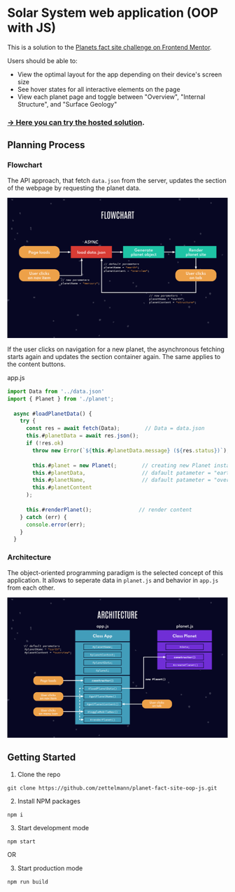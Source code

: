 # Solar System web application (OOP with JS)

This is a solution to the [Planets fact site challenge on Frontend Mentor](https://www.frontendmentor.io/challenges/planets-fact-site-gazqN8w_f). 

Users should be able to:

- View the optimal layout for the app depending on their device's screen size
- See hover states for all interactive elements on the page
- View each planet page and toggle between "Overview", "Internal Structure", and "Surface Geology"

### [&rarr; Here you can try the hosted solution](https://condescending-hermann-37d9b6.netlify.app/).

## Planning Process

### Flowchart

The API approach, that fetch ```data.json``` from the server, updates the section of the webpage by requesting the planet data.

![](https://raw.githubusercontent.com/zettelmann/planet-fact-site-oop-js/main/planets-fact-site-flowchart.jpg)

If the user clicks on navigation for a new planet, the asynchronous fetching starts again and updates the section container again. The same applies to the content buttons.

app.js
```javascript 
import Data from '../data.json'
import { Planet } from './planet';

  async #loadPlanetData() {
    try {
      const res = await fetch(Data);        // Data = data.json
      this.#planetData = await res.json();
      if (!res.ok)
        throw new Error(`${this.#planetData.message} (${res.status})`);

        this.#planet = new Planet(;        // creating new Planet instance 
        this.#planetData,                  // dafault patameter = "earth";
        this.#planetName,                  // dafault patameter = "overview";
        this.#planetContent
      );

      this.#renderPlanet();               // render content
    } catch (err) {
      console.error(err);
    }
  }
```

### Architecture

The object-oriented programming paradigm is the selected concept of this application. It allows to seperate data in ```planet.js``` and behavior in ```app.js``` from each other.

![](https://raw.githubusercontent.com/zettelmann/planet-fact-site-oop-js/main/planets-fact-site-architecture.jpg)

## Getting Started

1. Clone the repo
```
git clone https://github.com/zettelmann/planet-fact-site-oop-js.git
```

2. Install NPM packages
```
npm i
```

3. Start development mode
```
npm start
```

OR

3. Start production mode
```
npm run build
```
